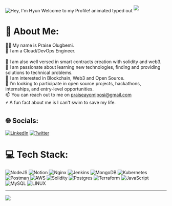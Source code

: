 <img src="https://readme-typing-svg.demolab.com?font=Operator+Mono&size=37&duration=2800&pause=2000&color=FAFAFA&center=true&vCenter=true&width=940&height=50&lines=Hey%2C+I'm+Praise+Welcome+to+my+Profile!" align="middle" alt="Hey, I'm Hyun Welcome to my Profile! animated typed out">
<img  src="assests/borderseperator.gif">

# 💫 About Me:
👨‍💻 My name is Praise Olugbemi.<br>💬 I am a Cloud/DevOps Engineer.<br><br>💬 I am also well versed in smart contracts creation with solidity and web3.<br>🌱 I am passionate about learning new technologies, finding and providing solutions to technical problems.<br>📝 I am interested in Blockchain, Web3 and Open Source.<br>🤝 I’m looking to participate in open source projects, hackathons, internships, and entry-level opportunities.<br>📫 You can reach out to me on praiseayomiposi@gmail.com<br>⚡ A fun fact about me is I can't swim to save my life.<br>


## 🌐 Socials:
[![LinkedIn](https://img.shields.io/badge/LinkedIn-%230077B5.svg?logo=linkedin&logoColor=white)](https://linkedin.com/in/praise-olugbemi-518074193) [![Twitter](https://img.shields.io/badge/Twitter-%231DA1F2.svg?logo=Twitter&logoColor=white)](https://twitter.com/64kb_glitch) 

# 💻 Tech Stack:
![NodeJS](https://img.shields.io/badge/node.js-6DA55F?style=for-the-badge&logo=node.js&logoColor=white) ![Notion](https://img.shields.io/badge/Notion-%23000000.svg?style=for-the-badge&logo=notion&logoColor=white) ![Nginx](https://img.shields.io/badge/nginx-%23009639.svg?style=for-the-badge&logo=nginx&logoColor=white) ![Jenkins](https://img.shields.io/badge/jenkins-%232C5263.svg?style=for-the-badge&logo=jenkins&logoColor=white) ![MongoDB](https://img.shields.io/badge/MongoDB-%234ea94b.svg?style=for-the-badge&logo=mongodb&logoColor=white) ![Kubernetes](https://img.shields.io/badge/kubernetes-%23326ce5.svg?style=for-the-badge&logo=kubernetes&logoColor=white) ![Postman](https://img.shields.io/badge/Postman-FF6C37?style=for-the-badge&logo=postman&logoColor=white) ![AWS](https://img.shields.io/badge/AWS-%23FF9900.svg?style=for-the-badge&logo=amazon-aws&logoColor=white) ![Solidity](https://img.shields.io/badge/Solidity-%23363636.svg?style=for-the-badge&logo=solidity&logoColor=white) ![Postgres](https://img.shields.io/badge/postgres-%23316192.svg?style=for-the-badge&logo=postgresql&logoColor=white) ![Terraform](https://img.shields.io/badge/terraform-%235835CC.svg?style=for-the-badge&logo=terraform&logoColor=white) ![JavaScript](https://img.shields.io/badge/javascript-%23323330.svg?style=for-the-badge&logo=javascript&logoColor=%23F7DF1E) ![MySQL](https://img.shields.io/badge/mysql-%2300f.svg?style=for-the-badge&logo=mysql&logoColor=white) ![LINUX](https://img.shields.io/badge/Linux-FCC624?style=for-the-badge&logo=linux&logoColor=black)

---
[![](https://visitcount.itsvg.in/api?id=72kb&icon=1&color=9)](https://visitcount.itsvg.in)

<!-- Proudly created with GPRM ( https://gprm.itsvg.in ) -->
